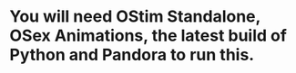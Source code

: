 # You will need OStim Standalone, OSex Animations, the latest build of Python and Pandora to run this.

